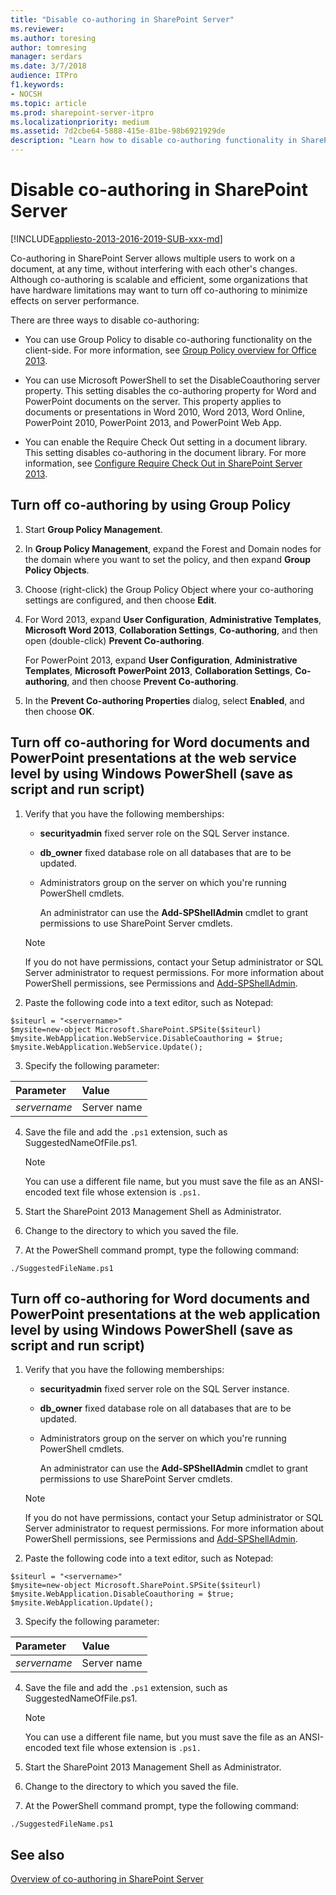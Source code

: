 ```yaml
---
title: "Disable co-authoring in SharePoint Server"
ms.reviewer: 
ms.author: toresing
author: tomresing
manager: serdars
ms.date: 3/7/2018
audience: ITPro
f1.keywords:
- NOCSH
ms.topic: article
ms.prod: sharepoint-server-itpro
ms.localizationpriority: medium
ms.assetid: 7d2cbe64-5888-415e-81be-98b6921929de
description: "Learn how to disable co-authoring functionality in SharePoint Server by using Group Policy or by using PowerShell."
---
```


# Disable co-authoring in SharePoint Server

[!INCLUDE[appliesto-2013-2016-2019-SUB-xxx-md](../includes/appliesto-2013-2016-2019-SUB-xxx-md.md)]
  
Co-authoring in SharePoint Server allows multiple users to work on a document, at any time, without interfering with each other's changes. Although co-authoring is scalable and efficient, some organizations that have hardware limitations may want to turn off co-authoring to minimize effects on server performance.
  
There are three ways to disable co-authoring:
  
- You can use Group Policy to disable co-authoring functionality on the client-side. For more information, see [Group Policy overview for Office 2013](/previous-versions/office/office-2013-resource-kit/cc179176(v=office.15)).
  
- You can use Microsoft PowerShell to set the DisableCoauthoring server property. This setting disables the co-authoring property for Word and PowerPoint documents on the server. This property applies to documents or presentations in Word 2010, Word 2013, Word Online, PowerPoint 2010, PowerPoint 2013, and PowerPoint Web App.
  
- You can enable the Require Check Out setting in a document library. This setting disables co-authoring in the document library. For more information, see [Configure Require Check Out in SharePoint Server 2013](configure-versioning-for-co-authoring.md#bkmk_req_co).
  
## Turn off co-authoring by using Group Policy
  
1. Start **Group Policy Management**.
  
2. In **Group Policy Management**, expand the Forest and Domain nodes for the domain where you want to set the policy, and then expand **Group Policy Objects**.
  
3. Choose (right-click) the Group Policy Object where your co-authoring settings are configured, and then choose **Edit**.
  
4. For Word 2013, expand **User Configuration**, **Administrative Templates**, **Microsoft Word 2013**, **Collaboration Settings**, **Co-authoring**, and then open (double-click) **Prevent Co-authoring**.
  
    For PowerPoint 2013, expand **User Configuration**, **Administrative Templates**, **Microsoft PowerPoint 2013**, **Collaboration Settings**, **Co-authoring**, and then choose **Prevent Co-authoring**.
  
5. In the **Prevent Co-authoring Properties** dialog, select **Enabled**, and then choose **OK**.
  
## Turn off co-authoring for Word documents and PowerPoint presentations at the web service level by using Windows PowerShell (save as script and run script)
  
1. Verify that you have the following memberships:
  
      - **securityadmin** fixed server role on the SQL Server instance.
    
      - **db_owner** fixed database role on all databases that are to be updated.
    
      - Administrators group on the server on which you're running PowerShell cmdlets.
        
        An administrator can use the **Add-SPShellAdmin** cmdlet to grant permissions to use SharePoint Server cmdlets.
    
    > [!NOTE]
    > If you do not have permissions, contact your Setup administrator or SQL Server administrator to request permissions. For more information about PowerShell permissions, see Permissions and [Add-SPShellAdmin](/powershell/module/sharepoint-server/Add-SPShellAdmin?view=sharepoint-ps).
  
2. Paste the following code into a text editor, such as Notepad:
    
  ```
  $siteurl = "<servername>"
  $mysite=new-object Microsoft.SharePoint.SPSite($siteurl)
  $mysite.WebApplication.WebService.DisableCoauthoring = $true;
  $mysite.WebApplication.WebService.Update();
  ```

3. Specify the following parameter:
    
|**Parameter**|**Value**|
|:-----|:-----|
| _servername_ <br/> |Server name  <br/> |
   
4. Save the file and add the `.ps1` extension, such as SuggestedNameOfFile.ps1.
    
    > [!NOTE]
    > You can use a different file name, but you must save the file as an ANSI-encoded text file whose extension is `.ps1.`
  
5. Start the SharePoint 2013 Management Shell as Administrator.
    
6. Change to the directory to which you saved the file.
    
7. At the PowerShell command prompt, type the following command:
    
  ```
  ./SuggestedFileName.ps1
  ```

## Turn off co-authoring for Word documents and PowerPoint presentations at the web application level by using Windows PowerShell (save as script and run script)
  
1. Verify that you have the following memberships:
  
      - **securityadmin** fixed server role on the SQL Server instance.
  
      - **db_owner** fixed database role on all databases that are to be updated.
  
      - Administrators group on the server on which you're running PowerShell cmdlets.
  
        An administrator can use the **Add-SPShellAdmin** cmdlet to grant permissions to use SharePoint Server cmdlets.
  
    > [!NOTE]
    > If you do not have permissions, contact your Setup administrator or SQL Server administrator to request permissions. For more information about PowerShell permissions, see Permissions and [Add-SPShellAdmin](/powershell/module/sharepoint-server/Add-SPShellAdmin?view=sharepoint-ps).
  
2. Paste the following code into a text editor, such as Notepad:
    
  ```
  $siteurl = "<servername>"
  $mysite=new-object Microsoft.SharePoint.SPSite($siteurl)
  $mysite.WebApplication.DisableCoauthoring = $true;
  $mysite.WebApplication.Update();
  
  ```

3. Specify the following parameter:
  
|**Parameter**|**Value**|
|:-----|:-----|
| _servername_ <br/> |Server name  <br/> |
   
4. Save the file and add the `.ps1` extension, such as SuggestedNameOfFile.ps1.
  
    > [!NOTE]
    > You can use a different file name, but you must save the file as an ANSI-encoded text file whose extension is `.ps1.`
  
5. Start the SharePoint 2013 Management Shell as Administrator.
  
6. Change to the directory to which you saved the file.
  
7. At the PowerShell command prompt, type the following command:
    
  ```
  ./SuggestedFileName.ps1
  ```

## See also

[Overview of co-authoring in SharePoint Server](co-authoring-overview.md)
  

